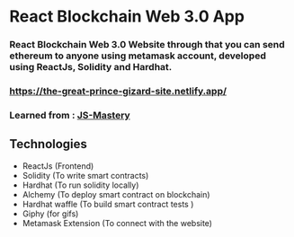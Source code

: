 # React Blockchain Web 3.0 App

### React Blockchain Web 3.0 Website through that you can send ethereum to anyone using metamask account, developed using ReactJs, Solidity and Hardhat.

### https://the-great-prince-gizard-site.netlify.app/

### Learned from : [JS-Mastery](https://youtu.be/Wn_Kb3MR_cU)

## Technologies

- ReactJs (Frontend)
- Solidity (To write smart contracts)
- Hardhat (To run solidity locally)
- Alchemy (To deploy smart contract on blockchain)
- Hardhat waffle (To build smart contract tests )
- Giphy (for gifs)
- Metamask Extension (To connect with the website)
